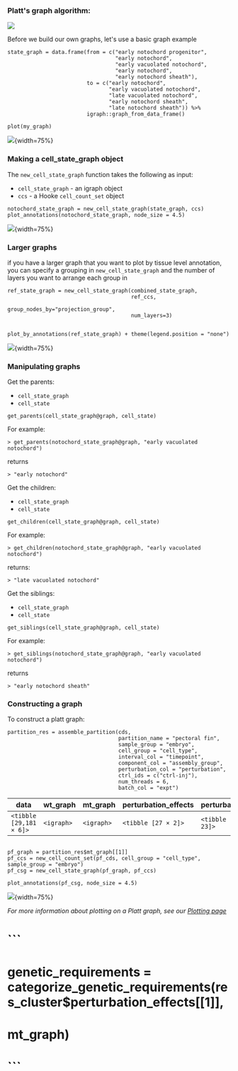 
### Platt's graph algorithm: 

![](assets/how_to_assemble_a_graph.png)

Before we build our own graphs, let's use a basic graph example 

```
state_graph = data.frame(from = c("early notochord progenitor", 
                                  "early notochord", 
                                  "early vacuolated notochord",
                                  "early notochord", 
                                  "early notochord sheath"), 
                         to = c("early notochord", 
                                "early vacuolated notochord", 
                                "late vacuolated notochord", 
                                "early notochord sheath", 
                                "late notochord sheath")) %>% 
                         igraph::graph_from_data_frame() 
                      
plot(my_graph)
```

![](assets/notochord_igraph_plot.png){width=75%}

### Making a cell_state_graph object

The `new_cell_state_graph` function takes the following as input:

* `cell_state_graph` - an igraph object
* `ccs` - a Hooke `cell_count_set` object

```
notochord_state_graph = new_cell_state_graph(state_graph, ccs)
plot_annotations(notochord_state_graph, node_size = 4.5)
```
![](assets/notochord_graph.png){width=75%}


### Larger graphs

if you have a larger graph that you want to plot by tissue level annotation, you can specify 
a grouping in `new_cell_state_graph` and the number of layers you want to arrange each group in 

```
ref_state_graph = new_cell_state_graph(combined_state_graph, 
                                       ref_ccs, 
                                       group_nodes_by="projection_group", 
                                       num_layers=3)


plot_by_annotations(ref_state_graph) + theme(legend.position = "none")

```


![](assets/full_graph_by_tissue.png){width=75%}


### Manipulating graphs

Get the parents:

* `cell_state_graph`
* `cell_state`

```
get_parents(cell_state_graph@graph, cell_state)
```
For example:
```
> get_parents(notochord_state_graph@graph, "early vacuolated notochord")
```
returns
```
> "early notochord"
```

Get the children:

* `cell_state_graph`
* `cell_state` 

```
get_children(cell_state_graph@graph, cell_state)
```
For example:
```
> get_children(notochord_state_graph@graph, "early vacuolated notochord")
```
returns: 
```
> "late vacuolated notochord"
```

Get the siblings:

* `cell_state_graph`
* `cell_state`

```
get_siblings(cell_state_graph@graph, cell_state)
```
For example: 
```
> get_siblings(notochord_state_graph@graph, "early vacuolated notochord")
```
returns
```
> "early notochord sheath"
```


### Constructing a graph

To construct a platt graph: 

```
partition_res = assemble_partition(cds, 
                                   partition_name = "pectoral fin",
                                   sample_group = "embryo",
                                   cell_group = "cell_type",
                                   interval_col = "timepoint",
                                   component_col = "assembly_group",
                                   perturbation_col = "perturbation",
                                   ctrl_ids = c("ctrl-inj"),
                                   num_threads = 6,
                                   batch_col = "expt")

```


| data                  | wt_graph | mt_graph | perturbation_effects | perturbation_table     | mt_graph_denylist | mt_graph_denylist_plot |
|-----------------------|----------|----------|------------------------|-------------------------|--------------------|--------------------------|
| `<tibble [29,181 × 6]>` | `<igraph>` | `<igraph>` | `<tibble [27 × 2]> `     | `<tibble [1,422 × 23]>`   | `<lgl [1]>`          | `<lgl [1]>`                |


```

pf_graph = partition_res$mt_graph[[1]]
pf_ccs = new_cell_count_set(pf_cds, cell_group = "cell_type", sample_group = "embryo")
pf_csg = new_cell_state_graph(pf_graph, pf_ccs)

plot_annotations(pf_csg, node_size = 4.5)
```

![](assets/pec_fin_graph.png){width=75%}

_For more information about plotting on a Platt graph, see our [Plotting page](https://cole-trapnell-lab.github.io/platt/plotting/)_

# 
# ```
# genetic_requirements = categorize_genetic_requirements(res_cluster$perturbation_effects[[1]],
#                                                        mt_graph)
# 
# ```




